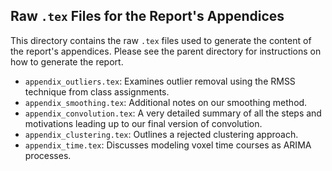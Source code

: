 ## Raw `.tex` Files for the Report's Appendices

This directory contains the raw `.tex` files used to generate the content of 
the report's appendices. Please see the parent directory for instructions on 
how to generate the report. 

- `appendix_outliers.tex`: Examines outlier removal using the RMSS technique 
from class assignments. 
- `appendix_smoothing.tex`: Additional notes on our smoothing method. 
- `appendix_convolution.tex`: A very detailed summary of all the steps and 
motivations leading up to our final version of convolution. 
- `appendix_clustering.tex`: Outlines a rejected clustering approach.
- `appendix_time.tex`: Discusses modeling voxel time courses as ARIMA 
processes. 

